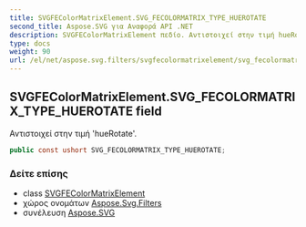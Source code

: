 ```yaml
---
title: SVGFEColorMatrixElement.SVG_FECOLORMATRIX_TYPE_HUEROTATE
second_title: Aspose.SVG για Αναφορά API .NET
description: SVGFEColorMatrixElement πεδίο. Αντιστοιχεί στην τιμή hueRotate.
type: docs
weight: 90
url: /el/net/aspose.svg.filters/svgfecolormatrixelement/svg_fecolormatrix_type_huerotate/
---
```

## SVGFEColorMatrixElement.SVG_FECOLORMATRIX_TYPE_HUEROTATE field

Αντιστοιχεί στην τιμή 'hueRotate'.

```csharp
public const ushort SVG_FECOLORMATRIX_TYPE_HUEROTATE;
```

### Δείτε επίσης

* class [SVGFEColorMatrixElement](../)
* χώρος ονομάτων [Aspose.Svg.Filters](../../svgfecolormatrixelement/)
* συνέλευση [Aspose.SVG](../../../)


